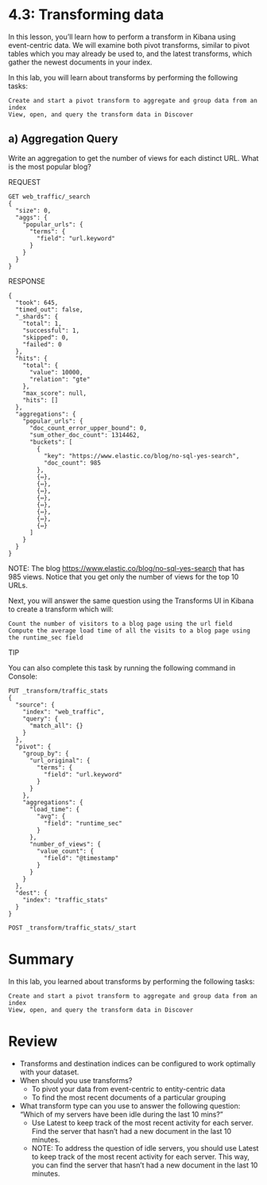 # 4.3: Transforming data

In this lesson, you’ll learn how to perform a transform in Kibana using event-centric data. We will examine both pivot transforms, similar to pivot tables which you may already be used to, and the latest transforms, which gather the newest documents in your index.

In this lab, you will learn about transforms by performing the following tasks:

    Create and start a pivot transform to aggregate and group data from an index
    View, open, and query the transform data in Discover

## a) Aggregation Query

Write an aggregation to get the number of views for each distinct URL. What is the most popular blog?

REQUEST

```
GET web_traffic/_search
{
  "size": 0,
  "aggs": {
    "popular_urls": {
      "terms": {
        "field": "url.keyword"
      }
    }
  }
}
```

RESPONSE

```
{
  "took": 645,
  "timed_out": false,
  "_shards": {
    "total": 1,
    "successful": 1,
    "skipped": 0,
    "failed": 0
  },
  "hits": {
    "total": {
      "value": 10000,
      "relation": "gte"
    },
    "max_score": null,
    "hits": []
  },
  "aggregations": {
    "popular_urls": {
      "doc_count_error_upper_bound": 0,
      "sum_other_doc_count": 1314462,
      "buckets": [
        {
          "key": "https://www.elastic.co/blog/no-sql-yes-search",
          "doc_count": 985
        },
        {⇔},
        {⇔},
        {⇔},
        {⇔},
        {⇔},
        {⇔},
        {⇔},
        {⇔}
      ]
    }
  }
}
```
NOTE: The blog https://www.elastic.co/blog/no-sql-yes-search that has 985 views. Notice that you get only the number of views for the top 10 URLs.

Next, you will answer the same question using the Transforms UI in Kibana to create a transform which will:

    Count the number of visitors to a blog page using the url field
    Compute the average load time of all the visits to a blog page using the runtime_sec field

TIP

You can also complete this task by running the following command in Console: 

```
PUT _transform/traffic_stats
{
  "source": {
    "index": "web_traffic",
    "query": {
      "match_all": {}
    }
  },
  "pivot": {
    "group_by": {
      "url_original": {
        "terms": {
          "field": "url.keyword"
        }
      }
    },
    "aggregations": {
      "load_time": {
        "avg": {
          "field": "runtime_sec"
        }
      },
      "number_of_views": {
        "value_count": {
          "field": "@timestamp"
        }
      }
    }
  },
  "dest": {
    "index": "traffic_stats"
  }
}
```

```
POST _transform/traffic_stats/_start
```



# Summary

In this lab, you learned about transforms by performing the following tasks:

    Create and start a pivot transform to aggregate and group data from an index
    View, open, and query the transform data in Discover

# Review

- Transforms and destination indices can be configured to work optimally with your dataset.
- When should you use transforms?
  - To pivot your data from event-centric to entity-centric data
  - To find the most recent documents of a particular grouping
- What transform type can you use to answer the following question: “Which of my servers have been idle during the last 10 mins?”
  - Use Latest to keep track of the most recent activity for each server. Find the server that hasn’t had a new document in the last 10 minutes.
  - NOTE: To address the question of idle servers, you should use Latest to keep track of the most recent activity for each server. This way, you can find the server that hasn’t had a new document in the last 10 minutes.
  
